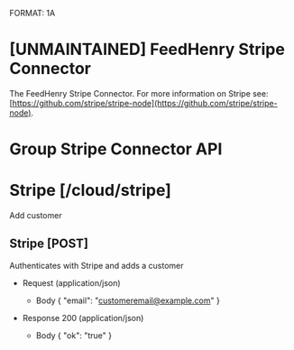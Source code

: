 FORMAT: 1A

# [UNMAINTAINED] FeedHenry Stripe Connector

The FeedHenry Stripe Connector. For more information on Stripe see: [https://github.com/stripe/stripe-node](https://github.com/stripe/stripe-node).

# Group Stripe Connector API

# Stripe [/cloud/stripe]

Add customer

## Stripe [POST] 

Authenticates with Stripe and adds a customer

+ Request (application/json)
    + Body
        {
          "email": "customeremail@example.com"
        }

+ Response 200 (application/json)
    + Body
            {
              "ok": "true"
            }
